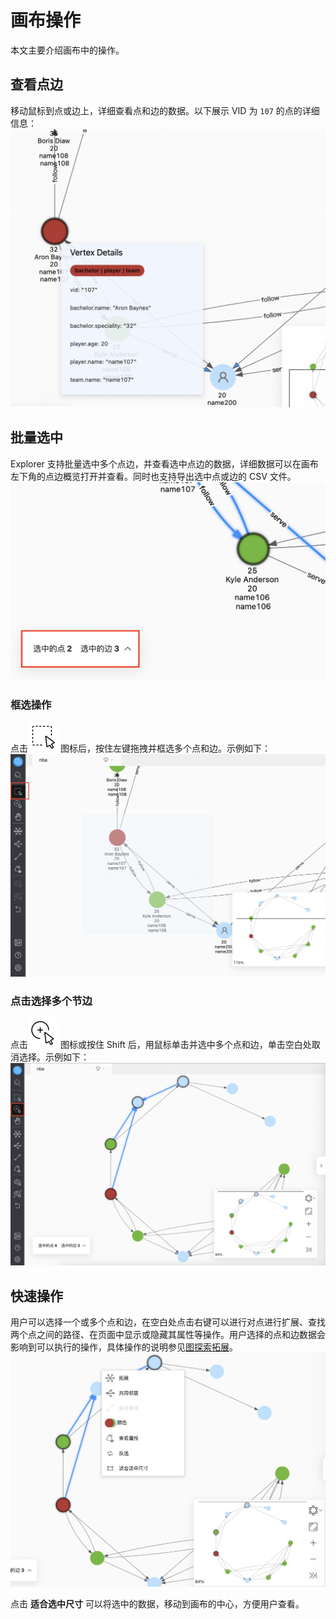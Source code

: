 # 画布操作

本文主要介绍画布中的操作。

## 查看点边

移动鼠标到点或边上，详细查看点和边的数据。以下展示 VID 为 `107` 的点的详细信息：
![show](../figs/ex-ug-024-1.png)

## 批量选中

Explorer 支持批量选中多个点边，并查看选中点边的数据，详细数据可以在画布左下角的点边概览打开并查看。同时也支持导出选中点或边的 CSV 文件。
![review](../figs/ex-ug-027-1.png)

### 框选操作

点击![frameselect](../figs/nav-frameSelect.png) 图标后，按住左键拖拽并框选多个点和边。示例如下：
![slect](../figs/ex-ug-023-1.png)
### 点击选择多个节边

点击![singleselect](../figs/nav-singleSelect.png) 图标或按住 Shift 后，用鼠标单击并选中多个点和边，单击空白处取消选择。示例如下：
![select](../figs/ex-ug-025-1.png)



## 快速操作

用户可以选择一个或多个点和边，在空白处点击右键可以进行对点进行扩展、查找两个点之间的路径、在页面中显示或隐藏其属性等操作。用户选择的点和边数据会影响到可以执行的操作，具体操作的说明参见[图探索拓展](../operation-guide/ex-ug-graph-exploration.md)。
![quick](../figs/ex-ug-026-1.png)

点击 **适合选中尺寸** 可以将选中的数据，移动到画布的中心，方便用户查看。
